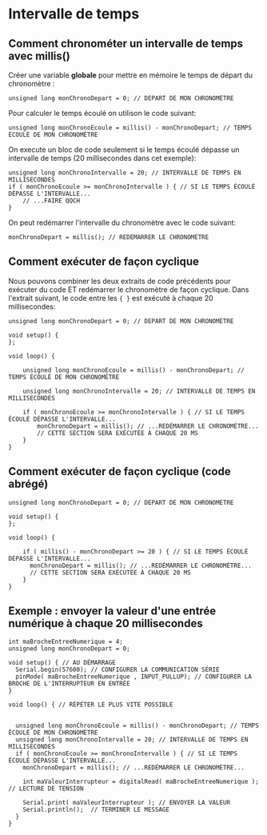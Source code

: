 # Intervalle de temps

## Comment chronométer un intervalle de temps avec millis()

Créer une variable **globale** pour mettre en mémoire le temps de départ du chronomètre :
```arduino
unsigned long monChronoDepart = 0; // DEPART DE MON CHRONOMÈTRE
```

Pour calculer le temps écoulé on utilison le code suivant: 
```arduino
unsigned long monChronoEcoule = millis() - monChronoDepart; // TEMPS ÉCOULÉ DE MON CHRONOMÈTRE
```

On execute un bloc de code seulement si le temps écoulé dépasse un intervalle de temps (20 millisecondes dans cet exemple): 
```arduino
unsigned long monChronoIntervalle = 20; // INTERVALLE DE TEMPS EN MILLISECONDES
if ( monChronoEcoule >= monChronoIntervalle ) { // SI LE TEMPS ÉCOULÉ DÉPASSE L'INTERVALLE...
	// ...FAIRE QQCH 
}
```

On peut redémarrer l'intervalle du  chronomètre avec le code suivant:
```arduino
monChronoDepart = millis(); // REDÉMARRER LE CHRONOMÈTRE
```

## Comment exécuter de façon cyclique

Nous pouvons combiner les deux extraits de code précédents pour exécuter du code ET redémarrer le chronomètre de façon cyclique. Dans l'extrait suivant, le code entre les `{ }` est exécuté à chaque 20 millisecondes:
```arduino
unsigned long monChronoDepart = 0; // DEPART DE MON CHRONOMÈTRE

void setup() { 
};

void loop() {

    unsigned long monChronoEcoule = millis() - monChronoDepart; // TEMPS ÉCOULÉ DE MON CHRONOMÈTRE

    unsigned long monChronoIntervalle = 20; // INTERVALLE DE TEMPS EN MILLISECONDES

    if ( monChronoEcoule >= monChronoIntervalle ) { // SI LE TEMPS ÉCOULÉ DÉPASSE L'INTERVALLE...
    	monChronoDepart = millis(); // ...REDÉMARRER LE CHRONOMÈTRE...
    	// CETTE SECTION SERA EXÉCUTÉE À CHAQUE 20 MS
    }
}
```

## Comment exécuter de façon cyclique (code abrégé)

```arduino
unsigned long monChronoDepart = 0; // DEPART DE MON CHRONOMÈTRE

void setup() { 
};

void loop() {

    if ( millis() - monChronoDepart >= 20 ) { // SI LE TEMPS ÉCOULÉ DÉPASSE L'INTERVALLE...
      monChronoDepart = millis(); // ...REDÉMARRER LE CHRONOMÈTRE...
      // CETTE SECTION SERA EXÉCUTÉE À CHAQUE 20 MS
    }
}
```


## Exemple : envoyer la valeur d'une entrée numérique à chaque 20 millisecondes
```arduino
int maBrocheEntreeNumerique = 4;
unsigned long monChronoDepart = 0;

void setup() { // AU DÉMARRAGE
  Serial.begin(57600); // CONFIGURER LA COMMUNICATION SÉRIE
  pinMode( maBrocheEntreeNumerique , INPUT_PULLUP); // CONFIGURER LA BROCHE DE L'INTERRUPTEUR EN ENTRÉE
}

void loop() { // RÉPÉTER LE PLUS VITE POSSIBLE
  

  unsigned long monChronoEcoule = millis() - monChronoDepart; // TEMPS ÉCOULÉ DE MON CHRONOMÈTRE
  unsigned long monChronoIntervalle = 20; // INTERVALLE DE TEMPS EN MILLISECONDES
  if ( monChronoEcoule >= monChronoIntervalle ) { // SI LE TEMPS ÉCOULÉ DÉPASSE L'INTERVALLE...
    monChronoDepart = millis(); // ...REDÉMARRER LE CHRONOMÈTRE...
    
    int maValeurInterrupteur = digitalRead( maBrocheEntreeNumerique ); // LECTURE DE TENSION

    Serial.print( maValeurInterrupteur ); // ENVOYER LA VALEUR
    Serial.println();  // TERMINER LE MESSAGE
  }
}
```

